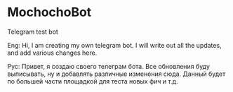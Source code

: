# MochochoBot
Telegram test bot

Eng:
Hi, I am creating my own telegram bot. I will write out all the updates, and add various changes here.

Рус:
Привет, я создаю своего телеграм бота. Все обновления буду выписывать, ну и добавлять различные изменения сюда.
Данный будет по большей части площадкой для теста новых фич и т.д.
